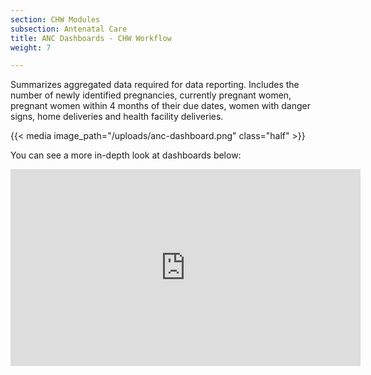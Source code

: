 ```yaml
---
section: CHW Modules
subsection: Antenatal Care
title: ANC Dashboards - CHW Workflow
weight: 7

---
```

Summarizes aggregated data required for data reporting. Includes the number of newly identified pregnancies, currently pregnant women, pregnant women within 4 months of their due dates, women with danger signs, home deliveries and health facility deliveries.

{{< media image_path="/uploads/anc-dashboard.png" class="half" >}}

You can see a more in-depth look at dashboards below:

<iframe width="560" height="315" src="https://www.youtube.com/embed/46aXQF6l8Mk" title="YouTube video player" frameborder="0" allow="accelerometer; autoplay; clipboard-write; encrypted-media; gyroscope; picture-in-picture" allowfullscreen></iframe>